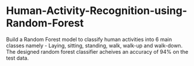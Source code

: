 # Human-Activity-Recognition-using-Random-Forest
Build a Random Forest model to classify human activities into 6 main classes namely - Laying, sitting, standing, walk, walk-up and walk-down. The designed random forest classifier acheives an accuracy of 94% on the test data.
